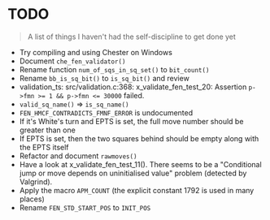 # TODO
> A list of things I haven't had the self-discipline to get done yet

* Try compiling and using Chester on Windows
* Document `che_fen_validator()`
* Rename function `num_of_sqs_in_sq_set()` to `bit_count()`
* Rename `bb_is_sq_bit()` to `is_sq_bit()` and review
* validation_ts: src/validation.c:368: x_validate_fen_test_20: Assertion `p->fmn >= 1 && p->fmn <= 30000` failed.
* `valid_sq_name()` => `is_sq_name()`
* `FEN_HMCF_CONTRADICTS_FMNF_ERROR` is undocumented
* If it's White's turn and EPTS is set, the full move number should be greater than one
* If EPTS is set, then the two squares behind should be empty along with the EPTS itself
* Refactor and document `rawmoves()`
* Have a look at x_validate_fen_test_11(). There seems to be a "Conditional jump or move depends on uninitialised value" problem (detected by Valgrind).
* Apply the macro `APM_COUNT` (the explicit constant 1792 is used in many places)
* Rename `FEN_STD_START_POS` to `INIT_POS`
